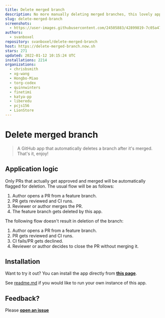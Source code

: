 ```yaml
---
title: Delete merged branch
description: No more manually deleting merged branches, this lovely app does it for you.
slug: delete-merged-branch
screenshots:
  - https://user-images.githubusercontent.com/24505883/42899819-7c05a47a-8ac7-11e8-8be9-9e3888f1bedc.gif
authors:
  - svanboxel
repository: svanboxel/delete-merged-branch
host: https://delete-merged-branch.now.sh
stars: 271
updated: 2022-01-12 10:15:24 UTC
installations: 2214
organizations:
  - chrisbsmith
  - xg-wang
  - Hongbo-Miao
  - torg-codex
  - quinnwinters
  - finetimi
  - katya-pp
  - liberedu
  - pcjs156
  - LionStore
---
```


# Delete merged branch

> A GitHub app that automatically deletes a branch after it's merged. That's it, enjoy! 

## Application logic
Only PRs that actually get approved and merged will be automatically flagged for deletion. The usual flow will be as follows:
 1. Author opens a PR from a feature branch.
 2. PR gets reviewed and CI runs.
 3. Reviewer or author merges the PR.
 4. The feature branch gets deleted by this app.
 
The following flow doesn't result in deletion of the branch:
 1. Author opens a PR from a feature branch.
 2. PR gets reviewed and CI runs.
 3. CI fails/PR gets declined.
 4. Reviewer or author decides to close the PR without merging it.
 
## Installation

Want to try it out? You can install the app directly from [**this page**](https://github.com/apps/delete-merged-branch).

See [readme.md](https://github.com/SvanBoxel/delete-merged-branch/blob/master/README.md) if you would like to run your own instance of this app.

## Feedback?

Please [**open an issue**](https://github.com/SvanBoxel/delete-merged-branch/issues/new)

